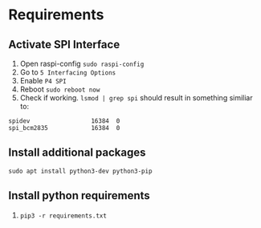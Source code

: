 # Requirements

## Activate SPI Interface


1. Open raspi-config `sudo raspi-config`
1. Go to `5 Interfacing Options`
1. Enable `P4 SPI`
1. Reboot `sudo reboot now`
1. Check if working. `lsmod | grep spi` should result in something similiar to: 
```
spidev                 16384  0
spi_bcm2835            16384  0
```

## Install additional packages

```
sudo apt install python3-dev python3-pip
```

## Install python requirements

1. `pip3 -r requirements.txt`
